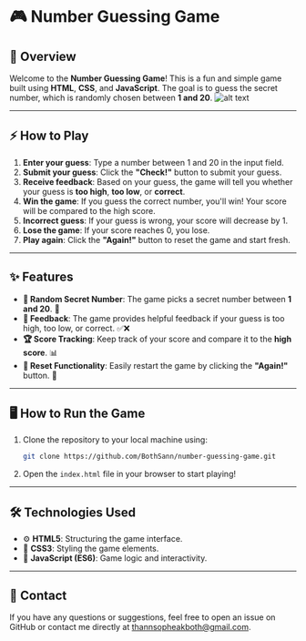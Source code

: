 # 🎮 Number Guessing Game

## 📝 Overview

Welcome to the **Number Guessing Game**! This is a fun and simple game built using **HTML**, **CSS**, and **JavaScript**. The goal is to guess the secret number, which is randomly chosen between **1 and 20**.
![alt text]("C:\Users\thann\OneDrive\Pictures\guess-number.PNG")

---

## ⚡️ How to Play

1. **Enter your guess**: Type a number between 1 and 20 in the input field.
2. **Submit your guess**: Click the **"Check!"** button to submit your guess.
3. **Receive feedback**: Based on your guess, the game will tell you whether your guess is **too high**, **too low**, or **correct**.
4. **Win the game**: If you guess the correct number, you'll win! Your score will be compared to the high score.
5. **Incorrect guess**: If your guess is wrong, your score will decrease by 1.
6. **Lose the game**: If your score reaches 0, you lose.
7. **Play again**: Click the **"Again!"** button to reset the game and start fresh.

---

## ✨ Features

- **🎲 Random Secret Number**: The game picks a secret number between **1 and 20**. 🔢
- **💬 Feedback**: The game provides helpful feedback if your guess is too high, too low, or correct. ✅❌
- **🏆 Score Tracking**: Keep track of your score and compare it to the **high score**. 📊
- **🔄 Reset Functionality**: Easily restart the game by clicking the **"Again!"** button. 🔁

---

## 🖥️ How to Run the Game

1. Clone the repository to your local machine using:
   ```bash
   git clone https://github.com/BothSann/number-guessing-game.git
2. Open the `index.html` file in your browser to start playing!

---

## 🛠️ Technologies Used

- ⚙️ **HTML5**: Structuring the game interface.
- 🎨 **CSS3**: Styling the game elements.
- 🧩 **JavaScript (ES6)**: Game logic and interactivity.


---

## 📧 Contact
If you have any questions or suggestions, feel free to open an issue on GitHub or contact me directly at thannsopheakboth@gmail.com.


